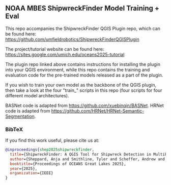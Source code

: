 ## NOAA MBES ShipwreckFinder Model Training + Eval

This repo accompanies the ShipwreckFinder QGIS Plugin repo, which can be found here: https://github.com/umfieldrobotics/ShipwreckFinderQGISPlugin

The project/tutorial website can be found here: https://sites.google.com/umich.edu/oceans2025-tutorial

The plugin repo linked above contains instructions for installing the plugin into your QGIS environment, while this repo contains the training and evaluation code for the pre-trained models released as a part of the plugin. 

If you wish to train your own model as the backbone of the QGIS plugin, then take a look at the four "train_" scripts in this repo (four scripts for four different model architectures).

BASNet code is adapted from https://github.com/xuebinqin/BASNet. HRNet code is adapted from https://github.com/HRNet/HRNet-Semantic-Segmentation.

### BibTeX

If you find this work useful, please cite us at:

```bibtex
@inproceedings{shep2025shipwreckfinder,
  title={ShipwreckFinder: A QGIS Tool for Shipwreck Detection in Multibeam Sonar Data},
  author={Sheppard, Anja and Smithline, Tyler and Scheffer, Andrew and Smith, David and Sethuraman, Advaith V. and Bird, Ryan and Lin, Sabrina and Skinner, Katherine A.},
  booktitle={Proceedings of OCEANS Great Lakes 2025},
  year={2025},
  organization={IEEE}
}
